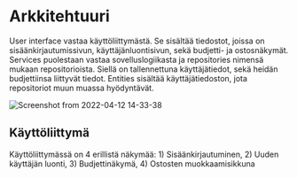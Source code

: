 # Arkkitehtuuri

User interface vastaa käyttöliittymästä. Se sisältää tiedostot, joissa on sisäänkirjautumissivun,
käyttäjänluontisivun, sekä budjetti- ja ostosnäkymät. Services puolestaan vastaa sovelluslogiikasta 
ja repositories nimensä mukaan repositorioista. Siellä on tallennettuna käyttäjätiedot, sekä heidän 
budjettiinsa liittyvät tiedot. Entities sisältää käyttäjätiedoston, jota repositoriot muun muassa hyödyntävät.

![Screenshot from 2022-04-12 14-33-38](https://user-images.githubusercontent.com/96332972/162951455-54bb2406-830a-4327-8935-193eec9b02b2.png)


## Käyttöliittymä

Käyttöliittymässä on 4 erillistä näkymää: 1) Sisäänkirjautuminen, 2) Uuden käyttäjän luonti, 3) Budjettinäkymä, 4) Ostosten muokkaamisikkuna
